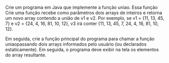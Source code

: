 Crie um programa em Java que implemente a função uniao. Essa função Crie uma função  recebe como parâmetros dois arrays de inteiros e retorna um novo array contendo a  união de v1 e v2. Por exemplo, se v1 = {11, 13, 45, 7} e v2 = {24, 4, 16, 81, 10, 12}, v3 irá  conter {11, 13, 45, 7, 24, 4, 16, 81, 10, 12}.  

Em seguida, crie a função principal do programa para chamar a função uniaopassando  dois arrays informados pelo usuário (ou declarados estaticamente). Em seguida, o  programa deve exibir na tela os elementos do array resultante. 